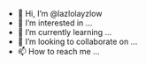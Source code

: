 - 👋 Hi, I’m @lazlolayzlow
- 👀 I’m interested in ...
- 🌱 I’m currently learning ...
- 💞️ I’m looking to collaborate on ...
- 📫 How to reach me ...

<!---
lazlolayzlow/lazlolayzlow is a ✨ special ✨ repository because its `README.md` (this file) appears on your GitHub profile.
You can click the Preview link to take a look at your changes.
--->
